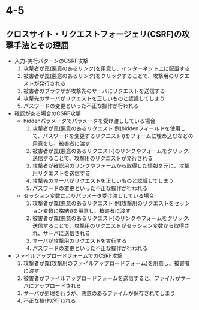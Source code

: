 # 4-5  
## クロスサイト・リクエストフォージェリ(CSRF)の攻撃手法とその理屈  
- 入力-実行パターンのCSRF攻撃  
	1. 攻撃者が罠(悪意のあるリンク)を用意し、インターネット上に配置する  
	1. 被害者が罠(悪意のあるリンク)をクリックすることで、攻撃用のリクエストが発行される  
	1. 被害者のブラウザが攻撃先のサーバにリクエストを送信する  
	1. 攻撃先のサーバがリクエストを正しいものと認識してしまう  
	1. パスワードの変更といった不正な操作が行われる  
- 確認がある場合のCSRF攻撃  
	- hiddenパラメータでパラメータを受け渡ししている場合  
		1. 攻撃者が罠(悪意のあるリクエスト 例(hiddenフィールドを使用して、パスワードを変更するリクエスト))をフォームに埋め込むなどの用意をし、被害者に渡す  
		1. 被害者が罠(悪意のあるリクエスト)のリンクやフォームをクリック、送信することで、攻撃用のリクエストが発行される  
		1. 攻撃者が確認用のリンクやフォームから取得した情報を元に、攻撃用リクエストを送信する  
		1. 攻撃先のサーバがリクエストを正しいものと認識してしまう  
		1. パスワードの変更といった不正な操作が行われる  
	- セッション変数によりパラメータ受け渡ししている場合  
		1. 攻撃者が罠(悪意のあるリクエスト 例(攻撃用のリクエストをセッション変数に格納))を用意し、被害者に渡す  
		1. 被害者が罠(悪意のあるリクエスト)のリンクやフォームをクリック、送信することで、攻撃用のリクエストがセッション変数から取得され、サーバに送信される  
		1. サーバが攻撃用のリクエストを実行する  
		1. パスワードの変更といった不正な操作が行われる  
- ファイルアップロードフォームでのCSRF攻撃  
	1. 攻撃者が罠(攻撃用のファイルアップロードフォーム)を用意し、被害者に渡す  
	1. 被害者がファイルアップロードフォームを送信すると、ファイルがサーバにアップロードされる  
	1. サーバが処理を行うが、悪意のあるファイルが保存されてしまう  
	1. 不正な操作が行われる
